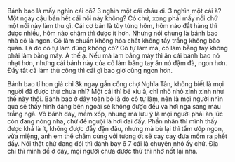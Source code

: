 Bánh bao là mấy nghìn cái cô? 3 nghìn một cái cháu ơi. 3 nghìn một cái à? Một ngày cậu bán hết cái nồi này không? Có chứ, xong phải mấy nồi chứ một nồi này làm thu gì. Cái cơ bản là tùy từng hôm, hôm nào đắt hàng thì được nhiều, hôm nào chậm thì được ít hơn. Nhưng nói chung là bánh bao nhà cô là ngon. Cô làm chuẩn không hóa chất không tẩy trắng không bảo quản. Là do cô tự làm đúng không cô? Cô tự làm mà, cô làm bằng tay không phải làm bằng máy. À thế ạ. Nếu mà làm bằng máy thì ăn cái bánh bao nó nhạt hơn, nhưng cái bánh này của cô làm bằng tay ăn nó đậm đà, ngon hơn. Đấy tất cả làm thủ công thì cái gì bao giờ cũng ngon hơn.

Bánh bao tí hon giá chỉ 3k ngay gần cổng chợ Nghĩa Tân, không biết là mọi người đã được thử chưa nhỉ? Một cái thì bé xíu à, chỉ nhỏ nhỏ xinh xinh như thế này thôi. Bánh bao ở đây toàn bộ là do cô tự làm, nên là mọi người nhìn qua sẽ thấy hình dáng bên ngoài sẽ không được đều và hơi ngả sang màu trắng ngả. Vỏ bánh dày, mềm xốp, nhưng mà lưu ý là mọi người phải ăn lúc còn đang nóng nha, chứ để nguội là hơi dai đấy. Phần nhân thì mình thấy được khá là ít, không được đầy đặn đâu, nhưng mà bù lại thì tẩm ướp ngon, vừa miệng, anh em thể chấm cùng với tương ớt sẽ cay cay đưa mồm ra phết đấy. Nói thật chứ đang đói thì đánh bay 6 7 cái là chuyện nhỏ ấy chứ. Địa chỉ thì mình để ở đây, mọi người chưa được thử thì nhớ nốt lại nha.
